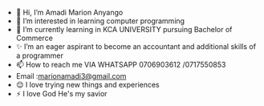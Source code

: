 - 👋 Hi, I’m Amadi Marion Anyango 
- 👀 I’m interested in learning computer programming
- 🌱 I’m currently learning in KCA UNIVERSITY pursuing Bachelor of Commerce 
- ✨ I’m an eager aspirant to become an accountant and additional skills of a programmer 
- 📫 How to reach me VIA WHATSAPP 0706903612 /0717550853
- Email :marionamadi3@gmail.com 
- 😌 I love trying new things and experiences 
- ⚡ I love God He's my savior 

<!---
M1a2r34/M1a2r34 is a ✨ special ✨ repository because its `README.md` (this file) appears on your GitHub profile.
You can click the Preview link to take a look at your changes.
--->
